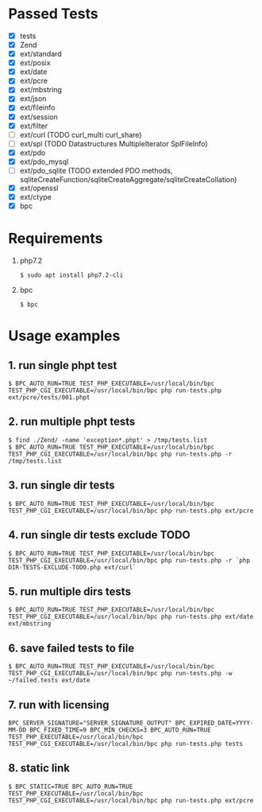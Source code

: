 # Passed Tests

- [x] tests
- [x] Zend
- [x] ext/standard
- [x] ext/posix
- [x] ext/date
- [x] ext/pcre
- [x] ext/mbstring
- [x] ext/json
- [x] ext/fileinfo
- [x] ext/session
- [x] ext/filter
- [ ] ext/curl (TODO curl_multi curl_share)
- [ ] ext/spl (TODO Datastructures MultipleIterator SplFileInfo)
- [x] ext/pdo
- [x] ext/pdo_mysql
- [ ] ext/pdo_sqlite (TODO extended PDO methods, sqliteCreateFunction/sqliteCreateAggregate/sqliteCreateCollation)
- [x] ext/openssl
- [x] ext/ctype
- [x] bpc

# Requirements

1. php7.2

    ```shell
    $ sudo apt install php7.2-cli
    ```

2. bpc

    ```shell
    $ bpc
    ```

# Usage examples

## 1. run single phpt test

```shell
$ BPC_AUTO_RUN=TRUE TEST_PHP_EXECUTABLE=/usr/local/bin/bpc TEST_PHP_CGI_EXECUTABLE=/usr/local/bin/bpc php run-tests.php ext/pcre/tests/001.phpt
```

## 2. run multiple phpt tests

```shell
$ find ./Zend/ -name 'exception*.phpt' > /tmp/tests.list
$ BPC_AUTO_RUN=TRUE TEST_PHP_EXECUTABLE=/usr/local/bin/bpc TEST_PHP_CGI_EXECUTABLE=/usr/local/bin/bpc php run-tests.php -r /tmp/tests.list
```

## 3. run single dir tests

```shell
$ BPC_AUTO_RUN=TRUE TEST_PHP_EXECUTABLE=/usr/local/bin/bpc TEST_PHP_CGI_EXECUTABLE=/usr/local/bin/bpc php run-tests.php ext/pcre
```

## 4. run single dir tests exclude TODO

```shell
$ BPC_AUTO_RUN=TRUE TEST_PHP_EXECUTABLE=/usr/local/bin/bpc TEST_PHP_CGI_EXECUTABLE=/usr/local/bin/bpc php run-tests.php -r `php DIR-TESTS-EXCLUDE-TODO.php ext/curl`
```

## 5. run multiple dirs tests

```shell
$ BPC_AUTO_RUN=TRUE TEST_PHP_EXECUTABLE=/usr/local/bin/bpc TEST_PHP_CGI_EXECUTABLE=/usr/local/bin/bpc php run-tests.php ext/date ext/mbstring
```

## 6. save failed tests to file

```shell
$ BPC_AUTO_RUN=TRUE TEST_PHP_EXECUTABLE=/usr/local/bin/bpc TEST_PHP_CGI_EXECUTABLE=/usr/local/bin/bpc php run-tests.php -w ~/failed.tests ext/date
```

## 7. run with licensing

```shell
BPC_SERVER_SIGNATURE="SERVER_SIGNATURE_OUTPUT" BPC_EXPIRED_DATE=YYYY-MM-DD BPC_FIXED_TIME=9 BPC_MIN_CHECKS=3 BPC_AUTO_RUN=TRUE TEST_PHP_EXECUTABLE=/usr/local/bin/bpc TEST_PHP_CGI_EXECUTABLE=/usr/local/bin/bpc php run-tests.php tests
```

## 8. static link

```shell
$ BPC_STATIC=TRUE BPC_AUTO_RUN=TRUE TEST_PHP_EXECUTABLE=/usr/local/bin/bpc TEST_PHP_CGI_EXECUTABLE=/usr/local/bin/bpc php run-tests.php ext/pcre
```

